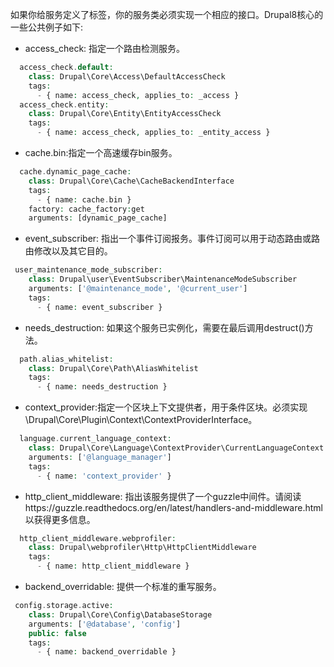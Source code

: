 如果你给服务定义了标签，你的服务类必须实现一个相应的接口。Drupal8核心的一些公共例子如下:

* access_check: 指定一个路由检测服务。
```php
  access_check.default:
    class: Drupal\Core\Access\DefaultAccessCheck
    tags:
      - { name: access_check, applies_to: _access }
  access_check.entity:
    class: Drupal\Core\Entity\EntityAccessCheck
    tags:
      - { name: access_check, applies_to: _entity_access }
```

* cache.bin:指定一个高速缓存bin服务。
```php
  cache.dynamic_page_cache:
    class: Drupal\Core\Cache\CacheBackendInterface
    tags:
      - { name: cache.bin }
    factory: cache_factory:get
    arguments: [dynamic_page_cache]
```
* event_subscriber: 指出一个事件订阅报务。事件订阅可以用于动态路由或路由修改以及其它目的。
```php
 user_maintenance_mode_subscriber:
    class: Drupal\user\EventSubscriber\MaintenanceModeSubscriber
    arguments: ['@maintenance_mode', '@current_user']
    tags:
      - { name: event_subscriber }
```

* needs_destruction: 如果这个服务已实例化，需要在最后调用destruct()方法。
```php
  path.alias_whitelist:
    class: Drupal\Core\Path\AliasWhitelist
    tags:
      - { name: needs_destruction }
```

* context_provider:指定一个区块上下文提供者，用于条件区块。必须实现\Drupal\Core\Plugin\Context\ContextProviderInterface。
```php
  language.current_language_context:
    class: Drupal\Core\Language\ContextProvider\CurrentLanguageContext
    arguments: ['@language_manager']
    tags:
      - { name: 'context_provider' }
```

* http_client_middleware: 指出该服务提供了一个guzzle中间件。请阅读https://guzzle.readthedocs.org/en/latest/handlers-and-middleware.html以获得更多信息。
```php
  http_client_middleware.webprofiler:
    class: Drupal\webprofiler\Http\HttpClientMiddleware
    tags:
      - { name: http_client_middleware }
```

* backend_overridable: 提供一个标准的重写服务。
```php
 config.storage.active:
    class: Drupal\Core\Config\DatabaseStorage
    arguments: ['@database', 'config']
    public: false
    tags:
      - { name: backend_overridable }
```
